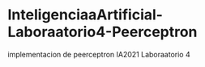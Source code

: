 # InteligenciaaArtificial-Laboraatorio4-Peerceptron
implementacion de peerceptron IA2021 Laboraatorio 4
